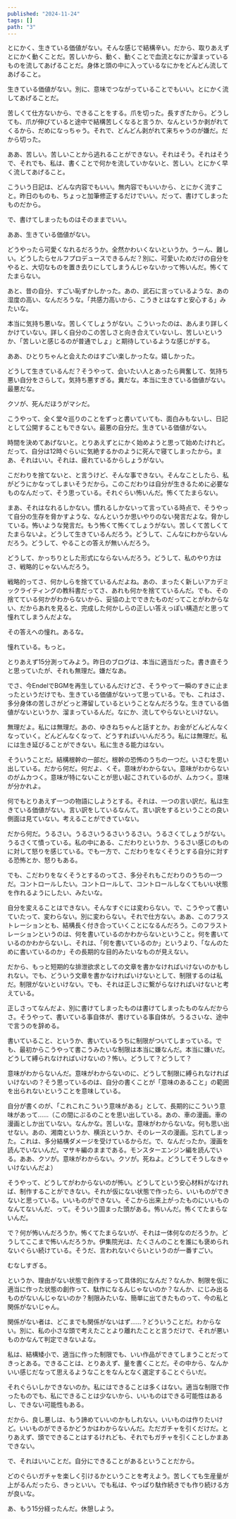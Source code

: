 ```yaml
---
published: "2024-11-24"
tags: []
path: "3"
---
```


とにかく、生きている価値がない。そんな感じで結構辛い。だから、取りあえずとにかく動くことだ。苦しいから、動く、動くことで血流となにか溜まっているものを流してあげることだ。身体と頭の中に入っているなにかをどんどん流してあげること。

生きている価値がない。別に、意味でつながっていることでもいい。とにかく流してあげることだ。

苦しくて仕方ないから、できることをする。爪を切った。長すぎたから。どうしても、爪が伸びていると途中で結構苦しくなると言うか、なんというか剥がれてくるから、だめになっちゃう。それで、どんどん剥がれて来ちゃうのが嫌だ。だから切った。

ああ、苦しい。苦しいことから逃れることができない。それはそう。それはそうで、それでも、私は、書くことで何かを流していかないと、苦しい。とにかく早く流してあげること。

こういう日記は、どんな内容でもいい。無内容でもいいから、とにかく流すこと。昨日のものも、ちょっと加筆修正するだけでいい。だって、書けてしまったものだから。

で、書けてしまったものはそのままでいい。

ああ、生きている価値がない。

どうやったら可愛くなれるだろうか。全然かわいくないというか。うーん、難しい。どうしたらセルフプロデュースできるんだ？別に、可愛いためだけの自分をやると、大切なものを置き去りにしてしまうんじゃないかって怖いんだ。怖くてたまらない。

あと、昔の自分、すごい恥ずかしかった。あの、武石に言っているような、あの湿度の高い、なんだろうな。「共感力高いから、こうきとはなすと安心する」みたいな。

本当に気持ち悪いな。苦しくてしょうがない。こういったのは、あんまり詳しくかけていない。詳しく自分のこの苦しさと向き合えていないし、苦しいというか、「苦しいと感じるのが普通でしょ」と期待しているような感じがする。

ああ、ひとりちゃんと会えたのはすごい楽しかったな。嬉しかった。

どうして生きているんだ？そうやって、会いたい人とあったら興奮して、気持ち悪い自分をさらして。気持ち悪すぎる。糞だな。本当に生きている価値がない。最悪だな。

クソが、死んだほうがマシだ。

こうやって、全く堂々巡りのことをずっと書いていても、面白みもないし、日記として公開することもできない。最悪の自分だ。生きている価値がない。

時間を決めてあげないと。とりあえずとにかく始めようと思って始めたけれど。だって、自分は12時ぐらいに気絶するかのように死んで寝てしまったから。まあ、それはいい。それは、疲れているからしょうがない。

こだわりを捨てないと、と言うけど、そんな事できない。そんなことしたら、私がどうにかなってしまいそうだから。このこだわりは自分が生きるために必要なものなんだって、そう思っている。それぐらい怖いんだ。怖くてたまらない。

まあ、それはなれるしかない。慣れるしかないって言っている時点で、そうやって自分の生存を脅かすような、なんというか思いやりのない発言だよな。脅かしている。怖いような発言だ。もう怖くて怖くてしょうがない。苦しくて苦しくてたまらないよ。どうして生きているんだろう。どうして、こんなにわからないんだろう。どうして、やることの答えが無いんだろう。

どうして、かっちりとした形式にならないんだろう。どうして、私のやり方はさ、戦略的じゃないんだろう。

戦略的ってさ、何かしらを捨てているんだよね。あの、まったく新しいアカデミックライティングの教科書だってさ、あれも何かを捨てているんだ。でも、その捨てている何かがわからないから、妥協の上でできたものだってことがわからない、だからあれを見ると、完成した何かしらの正しい答えっぽい構造だと思って憧れてしまうんだよな。

その答えへの憧れ。あるな。

憧れている。もっと。

とりあえず15分測ってみよう。昨日のブログは、本当に適当だった。書き直そうと思っていたが、それも無理だ。嫌だなあ。

でさ、今EndelでBGMを再生しているんだけどさ、そうやって一瞬のすきに止まったというだけでも、生きている価値がないって思っている。でも、これはさ、多分身体の苦しさがどっと滞留しているということなんだろうな。生きている価値がないというか、溜まっているんだ。なにか、流してやらないといけない。

無理だよ。私には無理だ。あの、ゆきねちゃんと話すとか。お金がどんどんなくなっていく。どんどんなくなって、どうすればいいんだろう。私には無理だ。私には生き延びることができない。私に生きる能力はない。

そういうことだ。結構根幹の一部だ。根幹の恐怖のうちの一つだ。いさむを思い出している。だから何だ。何だよ、くそ。意味がわからない。意味がわからないのがムカつく。意味が特にないことが思い起こされているのが、ムカつく。意味が分かれよ。

何でもとりあえず一つの物語にしようとする。それは、一つの言い訳だ。私は生きている価値がない。言い訳をしているなんて。言い訳をするということの良い側面は見ていない。考えることができていない。

だから何だ。うるさい。うるさいうるさいうるさい。うるさくてしょうがない。うるさくて憤っている。私の中にある、こだわりというか、うるさい感じのものに対して怒りを感じている。でも一方で、こだわりをなくそうとする自分に対する恐怖とか、怒りもある。

でも、こだわりをなくそうとするのってさ、多分それもこだわりのうちの一つだ。コントロールしたい。コントロールして、コントロールしなくてもいい状態を作れるようにしたい、みたいな。

自分を変えることはできない。そんなすぐには変わらない。で、こうやって書いていたって、変わらない。別に変わらない。それで仕方ない。ああ、このフラストレーションとも、結構長く付き合っていくことになるんだろう。このフラストレーションというのは、何を書いているのかわからないということ。何を書いているのかわからないし、それは、「何を書いているのか」というより、「なんのために書いているのか」その長期的な目的みたいなものが見えない。

だから、もっと短期的な排泄欲求としての文章を書かなければいけないのかもしれない。でも、どういう文章を書かなければいけないとして、制限するのは私だ。制限がないといけない。でも、それは正しさに繋がらなければいけないと考えている。

正しさってなんだよ、別に書けてしまったものは書けてしまったものなんだからさ。そうやって、書いている事自体が、書けている事自体が。うるさいな、途中で言うのを辞める。

書いていること、というか、書いているうちに制限がついてしまっている。でも、最初からこうやって書こうみたいな制限は本当に嫌なんだ。本当に嫌いだ。どうして縛られなければいけないの？怖い。どうして？どうして？

意味がわからないんだ。意味がわからないのに、どうして制限に縛られなければいけないの？そう思っているのは、自分の書くことが「意味のあること」の範囲を出られないということを意味している。

自分が書くのが、「これこれこういう意味がある」として、長期的にこういう意味があって……（この間にぷるのことを思い出している。あの、車の漫画。車の漫画としか出ていない。なんかな。苦しいな。意味がわからないな。何も思い出せない。あの、湘南というか、横浜というか、そのレースの漫画。忘れてしまった。これは、多分結構ダメージを受けているからだ。で、なんだったか。漫画を読んでいないんだ。マサキ編のままである。モンスターエンジン編を読んでいる。ああ、クソが。意味がわからない。クソが。死ねよ。どうしてそうしなきゃいけないんだよ）

そうやって、どうしてがわからないのが怖い。どうしてという安心材料がなければ、制作することができない。それが仮にない状態で作ったら、いいものができないと思っている。いいものができない。そこから出来上がったものにいいものなんてないんだ、って。そういう固まった頭がある。怖いんだ。怖くてたまらないんだ。

で？何が怖いんだろうか。怖くてたまらないが、それは一体何なのだろうか。どうしてここまで怖いんだろうか。伊集院光は、たくさんのことを誰にも褒められないぐらい続けている。そうだ、言われないぐらいというのが一番すごい。

むなしすぎる。

というか、理由がない状態で創作するって具体的になんだ？なんか、制限を仮に適当に作った状態の創作って、駄作になるんじゃないのか？なんか、にじみ出るものがないんじゃないのか？制限みたいな、簡単に出てきたものって、今の私と関係がないじゃん。

関係がない者は、どこまでも関係がないはず……？どういうことだ。わからない。別に、私の小さな頭で考えたことより離れたことと言うだけで、それが悪いものかなんて判定できないよな。

私は、結構矮小で、適当に作った制限でも、いい作品ができてしまうことだってきっとある。できることは、とりあえず、量を書くことだ。その中から、なんかいい感じだなって思えるようなことをなんとなく選定することぐらいだ。

それぐらいしかできないのか。私にはできることは多くはない。適当な制限で作ったものでも、私にできることは少ないから、いいものはできる可能性はあるし、できない可能性もある。

だから、良し悪しは、もう諦めていいのかもしれない。いいものは作りたいけど。いいものができるかどうかはわからないんだ。ただガチャを引くだけだ。とりあえず、頭でできることはするけれども、それでもガチャを引くことしかまあできない。

で、それはいいことだ。自分にできることがあるということだから。

どのぐらいガチャを楽しく引けるかということを考えよう。苦しくても生産量が上がるんだったら、きっといい。でも私は、やっぱり駄作続きでも作り続ける方が良いな。

あ、もう15分経ったんだ。休憩しよう。
